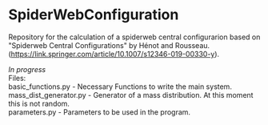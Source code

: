 # SpiderWebConfiguration
Repository for the calculation  of a spiderweb central configurarion based on "Spiderweb Central Configurations" by Hénot and Rousseau.(https://link.springer.com/article/10.1007/s12346-019-00330-y).



*In progress* <br>
Files: <br>
basic_functions.py - Necessary Functions to write the main system.<br>
mass_dist_generator.py - Generator of a mass distribution. At this moment this is not random.<br>
parameters.py  - Parameters to be used in the program. <br>
